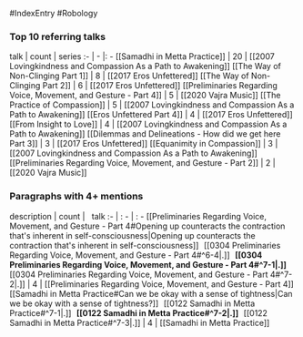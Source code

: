 #IndexEntry #Robology

### Top 10 referring talks
talk | count | series
:- | - |: -
[[Samadhi in Metta Practice]] | 20 | [[2007 Lovingkindness and Compassion As a Path to Awakening]]
[[The Way of Non-Clinging Part 1]] | 8 | [[2017 Eros Unfettered]]
[[The Way of Non-Clinging Part 2]] | 6 | [[2017 Eros Unfettered]]
[[Preliminaries Regarding Voice, Movement, and Gesture - Part 4]] | 5 | [[2020 Vajra Music]]
[[The Practice of Compassion]] | 5 | [[2007 Lovingkindness and Compassion As a Path to Awakening]]
[[Eros Unfettered Part 4]] | 4 | [[2017 Eros Unfettered]]
[[From Insight to Love]] | 4 | [[2007 Lovingkindness and Compassion As a Path to Awakening]]
[[Dilemmas and Delineations - How did we get here Part 3]] | 3 | [[2017 Eros Unfettered]]
[[Equanimity in Compassion]] | 3 | [[2007 Lovingkindness and Compassion As a Path to Awakening]]
[[Preliminaries Regarding Voice, Movement, and Gesture - Part 2]] | 2 | [[2020 Vajra Music]]

### Paragraphs with 4+ mentions
description | count | &nbsp;&nbsp;talk
:- | : - | : -
[[Preliminaries Regarding Voice, Movement, and Gesture - Part 4#Opening up counteracts the contraction that's inherent in self-consciousness\|Opening up counteracts the contraction that's inherent in self-consciousness]] &nbsp;&nbsp;[[0304 Preliminaries Regarding Voice, Movement, and Gesture - Part 4#^6-4\|.]] &nbsp; **[[0304 Preliminaries Regarding Voice, Movement, and Gesture - Part 4#^7-1\|.]]** &nbsp; [[0304 Preliminaries Regarding Voice, Movement, and Gesture - Part 4#^7-2\|.]] | 4 | [[Preliminaries Regarding Voice, Movement, and Gesture - Part 4]]
[[Samadhi in Metta Practice#Can we be okay with a sense of tightness\|Can we be okay with a sense of tightness?]] &nbsp;&nbsp;[[0122 Samadhi in Metta Practice#^7-1\|.]] &nbsp; **[[0122 Samadhi in Metta Practice#^7-2\|.]]** &nbsp; [[0122 Samadhi in Metta Practice#^7-3\|.]] | 4 | [[Samadhi in Metta Practice]]

